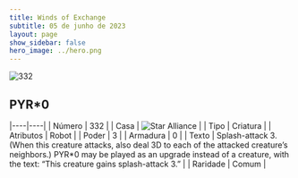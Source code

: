```yaml
---
title: Winds of Exchange
subtitle: 05 de junho de 2023
layout: page
show_sidebar: false
hero_image: ../hero.png
---
```


![332](https://mastervault-storage-prod.s3.amazonaws.com/media/card_front/en/600_332_a031d7ff3441_en.png)


## PYR*0

|----|----|
| Número | 332 |
| Casa | ![Star Alliance](https://archonarcana.com/images/thumb/7/7d/Star_Alliance.png/22px-Star_Alliance.png "Aliança Estelar") |
| Tipo | Criatura |
| Atributos | Robot |
| Poder | 3 |
| Armadura | 0 |
| Texto | Splash-attack 3. (When this creature attacks, also deal 3D to each of the attacked creature’s neighbors.) PYR*0 may be played as an upgrade instead of a creature, with the text: “This creature gains splash-attack 3.”  |
| Raridade | Comum |
